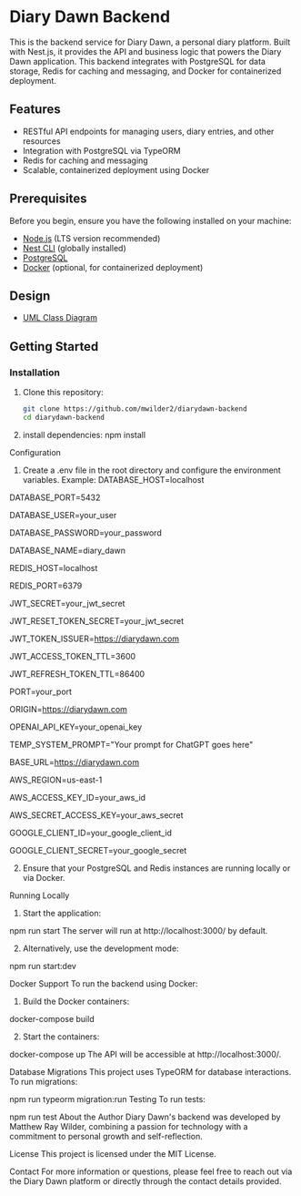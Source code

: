 # Diary Dawn Backend

This is the backend service for Diary Dawn, a personal diary platform. Built with Nest.js, it provides the API and business logic that powers the Diary Dawn application. This backend integrates with PostgreSQL for data storage, Redis for caching and messaging, and Docker for containerized deployment.

## Features
- RESTful API endpoints for managing users, diary entries, and other resources
- Integration with PostgreSQL via TypeORM
- Redis for caching and messaging
- Scalable, containerized deployment using Docker

## Prerequisites
Before you begin, ensure you have the following installed on your machine:
- [Node.js](https://nodejs.org/) (LTS version recommended)
- [Nest CLI](https://docs.nestjs.com/cli/overview) (globally installed)
- [PostgreSQL](https://www.postgresql.org/)
- [Docker](https://www.docker.com/) (optional, for containerized deployment)

## Design
- [UML Class Diagram](./diarydawn-uml.png)

## Getting Started

### Installation
1. Clone this repository:
   ```bash
   git clone https://github.com/mwilder2/diarydawn-backend
   cd diarydawn-backend

2. install dependencies:
npm install

Configuration
1. Create a .env file in the root directory and configure the environment variables. Example:
DATABASE_HOST=localhost

DATABASE_PORT=5432

DATABASE_USER=your_user

DATABASE_PASSWORD=your_password

DATABASE_NAME=diary_dawn

REDIS_HOST=localhost

REDIS_PORT=6379

JWT_SECRET=your_jwt_secret

JWT_RESET_TOKEN_SECRET=your_jwt_secret


JWT_TOKEN_ISSUER=https://diarydawn.com

JWT_ACCESS_TOKEN_TTL=3600

JWT_REFRESH_TOKEN_TTL=86400

PORT=your_port

ORIGIN=https://diarydawn.com

OPENAI_API_KEY=your_openai_key

TEMP_SYSTEM_PROMPT="Your prompt for ChatGPT goes here"

BASE_URL=https://diarydawn.com

AWS_REGION=us-east-1

AWS_ACCESS_KEY_ID=your_aws_id

AWS_SECRET_ACCESS_KEY=your_aws_secret

GOOGLE_CLIENT_ID=your_google_client_id

GOOGLE_CLIENT_SECRET=your_google_secret

2. Ensure that your PostgreSQL and Redis instances are running locally or via Docker.

Running Locally
1. Start the application:

npm run start
The server will run at http://localhost:3000/ by default.

2. Alternatively, use the development mode:

npm run start:dev

Docker Support
To run the backend using Docker:
1. Build the Docker containers:

docker-compose build

2. Start the containers:

docker-compose up
The API will be accessible at http://localhost:3000/.

Database Migrations
This project uses TypeORM for database interactions. To run migrations:


npm run typeorm migration:run
Testing
To run tests:


npm run test
About the Author
Diary Dawn's backend was developed by Matthew Ray Wilder, combining a passion for technology with a commitment to personal growth and self-reflection.

License
This project is licensed under the MIT License.

Contact
For more information or questions, please feel free to reach out via the Diary Dawn platform or directly through the contact details provided.
